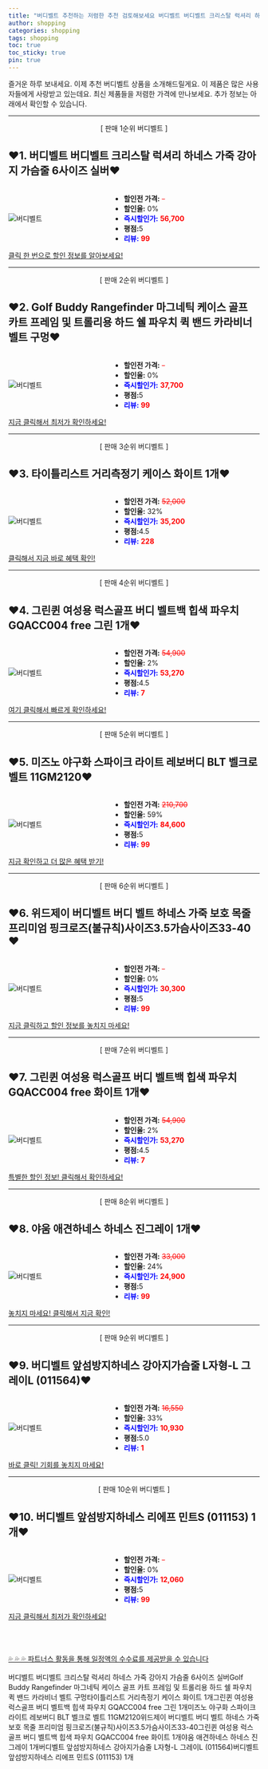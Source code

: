 ```yaml
---
title: "버디벨트 추천하는 저렴한 추천 검토해보세요 버디벨트 버디벨트 크리스탈 럭셔리 하네스"
author: shopping
categories: shopping
tags: shopping
toc: true
toc_sticky: true
pin: true
---
```

즐거운 하루 보내세요. 이제 추천 버디벨트 상품을 소개해드릴게요. 이 제품은 많은 사용자들에게 사랑받고 있는데요. 최신 제품들을 저렴한 가격에 만나보세요. 추가 정보는 아래에서 확인할 수 있습니다.

---
<p class="toplist" style="margin: 0 auto; display: block; width: fit-content;">[ 판매 1순위 버디벨트 ]</p>

<h2><strong>❤️1. 버디벨트 버디벨트 크리스탈 럭셔리 하네스 가죽 강아지 가슴줄 6사이즈 실버❤️</strong></h2>

<div style="display: flex; align-items: center;">
    <div style="flex: 0.4;">
        <img src="https://thumbnail10.coupangcdn.com/thumbnails/remote/230x230ex/image/vendor_inventory/5d95/b2312bf02186dfba603e437515081ef7f93a3a53f6fa7bf74325b8fbfdcb.jpg" alt="버디벨트" style="max-width: 100%;">
    </div>
    <div style="flex: 0.6; margin-left: 10px;">
        <ul>
            <li><strong>할인전 가격:</strong> <del style="color: red;">-</del></li>
            <li><strong>할인율:</strong> 0%</li>
            <li><span style='color:blue'><strong>즉시할인가:</strong></span> <span style='color:red'><strong>56,700</strong></span></li>
            <li><strong>평점:</strong>5</li>
            <li><span style='color:blue'><strong>리뷰:</strong></span> <span style='color:red'><strong>99</strong></span></li>
        </ul>
    </div>
</div>
<div class="center">
    <a href="https://selin100587001.github.io?lptag=AF9450613&subid=githubio&pageKey=8156583250&traceid=V0-153&itemId=23239278089&vendorItemId=90271719562" class="myButton">
        클릭 한 번으로 할인 정보를 알아보세요!
    </a>
</div>


---
<p class="toplist" style="margin: 0 auto; display: block; width: fit-content;">[ 판매 2순위 버디벨트 ]</p>

<h2><strong>❤️2. Golf Buddy Rangefinder 마그네틱 케이스 골프 카트 프레임 및 트롤리용 하드 쉘 파우치 퀵 밴드 카라비너 벨트 구멍❤️</strong></h2>

<div style="display: flex; align-items: center;">
    <div style="flex: 0.4;">
        <img src="https://thumbnail7.coupangcdn.com/thumbnails/remote/230x230ex/image/vendor_inventory/e11d/ab5248b87c4043a42eb378e635f0a582287ba06aadb20d744a70ec447bd8.jpg" alt="버디벨트" style="max-width: 100%;">
    </div>
    <div style="flex: 0.6; margin-left: 10px;">
        <ul>
            <li><strong>할인전 가격:</strong> <del style="color: red;">-</del></li>
            <li><strong>할인율:</strong> 0%</li>
            <li><span style='color:blue'><strong>즉시할인가:</strong></span> <span style='color:red'><strong>37,700</strong></span></li>
            <li><strong>평점:</strong>5</li>
            <li><span style='color:blue'><strong>리뷰:</strong></span> <span style='color:red'><strong>99</strong></span></li>
        </ul>
    </div>
</div>
<div class="center">
    <a href="https://selin100587001.github.io?lptag=AF9450613&subid=githubio&pageKey=6581587111&traceid=V0-153&itemId=14813367821&vendorItemId=82053017915" class="myButton">
        지금 클릭해서 최저가 확인하세요!
    </a>
</div>


---
<p class="toplist" style="margin: 0 auto; display: block; width: fit-content;">[ 판매 3순위 버디벨트 ]</p>

<h2><strong>❤️3. 타이틀리스트 거리측정기 케이스 화이트 1개❤️</strong></h2>

<div style="display: flex; align-items: center;">
    <div style="flex: 0.4;">
        <img src="https://thumbnail8.coupangcdn.com/thumbnails/remote/230x230ex/image/vendor_inventory/06cf/cf3913decf5dd2d843a7454d0647cd18f0e7bfa8ed8fec82681ad402c4ec.jpg" alt="버디벨트" style="max-width: 100%;">
    </div>
    <div style="flex: 0.6; margin-left: 10px;">
        <ul>
            <li><strong>할인전 가격:</strong> <del style="color: red;">52,000</del></li>
            <li><strong>할인율:</strong> 32%</li>
            <li><span style='color:blue'><strong>즉시할인가:</strong></span> <span style='color:red'><strong>35,200</strong></span></li>
            <li><strong>평점:</strong>4.5</li>
            <li><span style='color:blue'><strong>리뷰:</strong></span> <span style='color:red'><strong>228</strong></span></li>
        </ul>
    </div>
</div>
<div class="center">
    <a href="https://selin100587001.github.io?lptag=AF9450613&subid=githubio&pageKey=7159000000&traceid=V0-153&itemId=18013150236&vendorItemId=90649596070" class="myButton">
        클릭해서 지금 바로 혜택 확인!
    </a>
</div>


---
<p class="toplist" style="margin: 0 auto; display: block; width: fit-content;">[ 판매 4순위 버디벨트 ]</p>

<h2><strong>❤️4. 그린퀸 여성용 럭스골프 버디 벨트백 힙색 파우치 GQACC004 free 그린 1개❤️</strong></h2>

<div style="display: flex; align-items: center;">
    <div style="flex: 0.4;">
        <img src="https://thumbnail8.coupangcdn.com/thumbnails/remote/230x230ex/image/retail/images/2023/08/01/18/8/a922f243-0977-4c00-a3ec-874968b1f082.jpg" alt="버디벨트" style="max-width: 100%;">
    </div>
    <div style="flex: 0.6; margin-left: 10px;">
        <ul>
            <li><strong>할인전 가격:</strong> <del style="color: red;">54,900</del></li>
            <li><strong>할인율:</strong> 2%</li>
            <li><span style='color:blue'><strong>즉시할인가:</strong></span> <span style='color:red'><strong>53,270</strong></span></li>
            <li><strong>평점:</strong>4.5</li>
            <li><span style='color:blue'><strong>리뷰:</strong></span> <span style='color:red'><strong>7</strong></span></li>
        </ul>
    </div>
</div>
<div class="center">
    <a href="https://selin100587001.github.io?lptag=AF9450613&subid=githubio&pageKey=7458740617&traceid=V0-153&itemId=19436110331&vendorItemId=86760767610" class="myButton">
        여기 클릭해서 빠르게 확인하세요!
    </a>
</div>


---
<p class="toplist" style="margin: 0 auto; display: block; width: fit-content;">[ 판매 5순위 버디벨트 ]</p>

<h2><strong>❤️5. 미즈노 야구화 스파이크 라이트 레보버디 BLT 벨크로 벨트 11GM2120❤️</strong></h2>

<div style="display: flex; align-items: center;">
    <div style="flex: 0.4;">
        <img src="https://thumbnail10.coupangcdn.com/thumbnails/remote/230x230ex/image/vendor_inventory/52f4/19694cbc404a33d2f16610f72c45ddd160b42c59a5505aab5cd5f65eb6a3.jpg" alt="버디벨트" style="max-width: 100%;">
    </div>
    <div style="flex: 0.6; margin-left: 10px;">
        <ul>
            <li><strong>할인전 가격:</strong> <del style="color: red;">210,700</del></li>
            <li><strong>할인율:</strong> 59%</li>
            <li><span style='color:blue'><strong>즉시할인가:</strong></span> <span style='color:red'><strong>84,600</strong></span></li>
            <li><strong>평점:</strong>5</li>
            <li><span style='color:blue'><strong>리뷰:</strong></span> <span style='color:red'><strong>99</strong></span></li>
        </ul>
    </div>
</div>
<div class="center">
    <a href="https://selin100587001.github.io?lptag=AF9450613&subid=githubio&pageKey=7975218345&traceid=V0-153&itemId=22105701276&vendorItemId=89152648226" class="myButton">
        지금 확인하고 더 많은 혜택 받기!
    </a>
</div>


---
<p class="toplist" style="margin: 0 auto; display: block; width: fit-content;">[ 판매 6순위 버디벨트 ]</p>

<h2><strong>❤️6. 위드제이 버디벨트 버디 벨트 하네스 가죽 보호 목줄 프리미엄 핑크로즈(불규칙)사이즈3.5가슴사이즈33-40❤️</strong></h2>

<div style="display: flex; align-items: center;">
    <div style="flex: 0.4;">
        <img src="https://thumbnail7.coupangcdn.com/thumbnails/remote/230x230ex/image/vendor_inventory/4241/a2dea967981ef1c4f99052761e32856e76b95ece309431e67809e6e18dcb.png" alt="버디벨트" style="max-width: 100%;">
    </div>
    <div style="flex: 0.6; margin-left: 10px;">
        <ul>
            <li><strong>할인전 가격:</strong> <del style="color: red;">-</del></li>
            <li><strong>할인율:</strong> 0%</li>
            <li><span style='color:blue'><strong>즉시할인가:</strong></span> <span style='color:red'><strong>30,300</strong></span></li>
            <li><strong>평점:</strong>5</li>
            <li><span style='color:blue'><strong>리뷰:</strong></span> <span style='color:red'><strong>99</strong></span></li>
        </ul>
    </div>
</div>
<div class="center">
    <a href="https://selin100587001.github.io?lptag=AF9450613&subid=githubio&pageKey=7709664608&traceid=V0-153&itemId=20663256345&vendorItemId=87735912828" class="myButton">
        지금 클릭하고 할인 정보를 놓치지 마세요!
    </a>
</div>


---
<p class="toplist" style="margin: 0 auto; display: block; width: fit-content;">[ 판매 7순위 버디벨트 ]</p>

<h2><strong>❤️7. 그린퀸 여성용 럭스골프 버디 벨트백 힙색 파우치 GQACC004 free 화이트 1개❤️</strong></h2>

<div style="display: flex; align-items: center;">
    <div style="flex: 0.4;">
        <img src="https://thumbnail8.coupangcdn.com/thumbnails/remote/230x230ex/image/retail/images/2023/08/01/18/1/da9cb60e-a9a8-4724-8cf7-9dff3f6ad228.jpg" alt="버디벨트" style="max-width: 100%;">
    </div>
    <div style="flex: 0.6; margin-left: 10px;">
        <ul>
            <li><strong>할인전 가격:</strong> <del style="color: red;">54,900</del></li>
            <li><strong>할인율:</strong> 2%</li>
            <li><span style='color:blue'><strong>즉시할인가:</strong></span> <span style='color:red'><strong>53,270</strong></span></li>
            <li><strong>평점:</strong>4.5</li>
            <li><span style='color:blue'><strong>리뷰:</strong></span> <span style='color:red'><strong>7</strong></span></li>
        </ul>
    </div>
</div>
<div class="center">
    <a href="https://selin100587001.github.io?lptag=AF9450613&subid=githubio&pageKey=7458740617&traceid=V0-153&itemId=19436110340&vendorItemId=86760767620" class="myButton">
        특별한 할인 정보! 클릭해서 확인하세요!
    </a>
</div>


---
<p class="toplist" style="margin: 0 auto; display: block; width: fit-content;">[ 판매 8순위 버디벨트 ]</p>

<h2><strong>❤️8. 야움 애견하네스 하네스 진그레이 1개❤️</strong></h2>

<div style="display: flex; align-items: center;">
    <div style="flex: 0.4;">
        <img src="https://thumbnail9.coupangcdn.com/thumbnails/remote/230x230ex/image/vendor_inventory/5d2a/53a824753e9d8cce2fe1b36d1af3493e3c99f9bf1c36b53300175c635dcf.jpg" alt="버디벨트" style="max-width: 100%;">
    </div>
    <div style="flex: 0.6; margin-left: 10px;">
        <ul>
            <li><strong>할인전 가격:</strong> <del style="color: red;">33,000</del></li>
            <li><strong>할인율:</strong> 24%</li>
            <li><span style='color:blue'><strong>즉시할인가:</strong></span> <span style='color:red'><strong>24,900</strong></span></li>
            <li><strong>평점:</strong>5</li>
            <li><span style='color:blue'><strong>리뷰:</strong></span> <span style='color:red'><strong>99</strong></span></li>
        </ul>
    </div>
</div>
<div class="center">
    <a href="https://selin100587001.github.io?lptag=AF9450613&subid=githubio&pageKey=1258612544&traceid=V0-153&itemId=2259536982&vendorItemId=70256828213" class="myButton">
        놓치지 마세요! 클릭해서 지금 확인!
    </a>
</div>


---
<p class="toplist" style="margin: 0 auto; display: block; width: fit-content;">[ 판매 9순위 버디벨트 ]</p>

<h2><strong>❤️9. 버디벨트 앞섬방지하네스 강아지가슴줄 L자형-L 그레이L (011564)❤️</strong></h2>

<div style="display: flex; align-items: center;">
    <div style="flex: 0.4;">
        <img src="https://thumbnail10.coupangcdn.com/thumbnails/remote/230x230ex/image/vendor_inventory/ee5f/c9be36ff4befe7e48b7e44d4185a2a4a197da1372aa833b5cf9958d13794.jpg" alt="버디벨트" style="max-width: 100%;">
    </div>
    <div style="flex: 0.6; margin-left: 10px;">
        <ul>
            <li><strong>할인전 가격:</strong> <del style="color: red;">16,550</del></li>
            <li><strong>할인율:</strong> 33%</li>
            <li><span style='color:blue'><strong>즉시할인가:</strong></span> <span style='color:red'><strong>10,930</strong></span></li>
            <li><strong>평점:</strong>5.0</li>
            <li><span style='color:blue'><strong>리뷰:</strong></span> <span style='color:red'><strong>1</strong></span></li>
        </ul>
    </div>
</div>
<div class="center">
    <a href="https://selin100587001.github.io?lptag=AF9450613&subid=githubio&pageKey=7253499853&traceid=V0-153&itemId=18456986554&vendorItemId=88506411763" class="myButton">
        바로 클릭! 기회를 놓치지 마세요!
    </a>
</div>


---
<p class="toplist" style="margin: 0 auto; display: block; width: fit-content;">[ 판매 10순위 버디벨트 ]</p>

<h2><strong>❤️10. 버디벨트 앞섬방지하네스 리에프 민트S (011153) 1개❤️</strong></h2>

<div style="display: flex; align-items: center;">
    <div style="flex: 0.4;">
        <img src="https://thumbnail10.coupangcdn.com/thumbnails/remote/230x230ex/image/vendor_inventory/2e47/e2bfff0f5c3b8687f0baefe89925d55c57f744571b1471076436559f360d.jpg" alt="버디벨트" style="max-width: 100%;">
    </div>
    <div style="flex: 0.6; margin-left: 10px;">
        <ul>
            <li><strong>할인전 가격:</strong> <del style="color: red;">-</del></li>
            <li><strong>할인율:</strong> 0%</li>
            <li><span style='color:blue'><strong>즉시할인가:</strong></span> <span style='color:red'><strong>12,060</strong></span></li>
            <li><strong>평점:</strong>5</li>
            <li><span style='color:blue'><strong>리뷰:</strong></span> <span style='color:red'><strong>99</strong></span></li>
        </ul>
    </div>
</div>
<div class="center">
    <a href="https://selin100587001.github.io?lptag=AF9450613&subid=githubio&pageKey=7253909785&traceid=V0-153&itemId=18458958100&vendorItemId=85725322454" class="myButton">
        지금 클릭해서 최저가 확인하세요!
    </a>
</div>

<br><br><br>[💦 💦 💦 파트너스 활동을 통해 일정액의 수수료를 제공받을 수 있습니다](https://link.coupang.com/a/bcpT2c)<br><br>버디벨트 버디벨트 크리스탈 럭셔리 하네스 가죽 강아지 가슴줄 6사이즈 실버Golf Buddy Rangefinder 마그네틱 케이스 골프 카트 프레임 및 트롤리용 하드 쉘 파우치 퀵 밴드 카라비너 벨트 구멍타이틀리스트 거리측정기 케이스 화이트 1개그린퀸 여성용 럭스골프 버디 벨트백 힙색 파우치 GQACC004 free 그린 1개미즈노 야구화 스파이크 라이트 레보버디 BLT 벨크로 벨트 11GM2120위드제이 버디벨트 버디 벨트 하네스 가죽 보호 목줄 프리미엄 핑크로즈(불규칙)사이즈3.5가슴사이즈33-40그린퀸 여성용 럭스골프 버디 벨트백 힙색 파우치 GQACC004 free 화이트 1개야움 애견하네스 하네스 진그레이 1개버디벨트 앞섬방지하네스 강아지가슴줄 L자형-L 그레이L (011564)버디벨트 앞섬방지하네스 리에프 민트S (011153) 1개